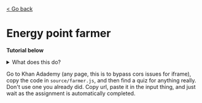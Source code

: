 [< Go back](https://github.com/ilytobias/Khan-Destroyer)
# Energy point farmer
  
  **Tutorial below**
  <details>
    <summary>What does this do?</summary>
    Afaik, it just overwrites default json parse to return something else, re-does a single assignment a bunch of times by clicking the answer to the prewritten question and apparently Khan academy doesn't care. It gives you points even though you did it. Will give you a bunch of energy.
  </details>

Go to Khan Adademy (any page, this is to bypass cors issues for iframe), copy the code in `source/farmer.js`, and then find a quiz for anything really. Don't use one you already did. Copy url, paste it in the input thing, and just wait as the assignment is automatically completed.